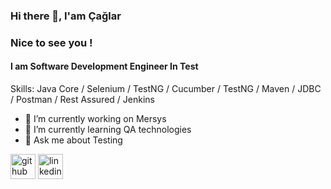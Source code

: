 
### Hi there 👋, I'am Çağlar
### Nice to see you !
#### I am Software Development Engineer In Test

Skills: Java Core / Selenium / TestNG / Cucumber / TestNG / Maven / JDBC / Postman / Rest Assured / Jenkins

- 🔭 I’m currently working on Mersys 
- 🌱 I’m currently learning QA technologies 
- 💬 Ask me about Testing 


[<img src='https://cdn.jsdelivr.net/npm/simple-icons@3.0.1/icons/github.svg' alt='github' height='40'>](https://github.com/https://github.com/ckzlbulut)  [<img src='https://cdn.jsdelivr.net/npm/simple-icons@3.0.1/icons/linkedin.svg' alt='linkedin' height='40'>](https://www.linkedin.com/in/https://www.linkedin.com/in/caglar-kizilbulut/?locale=en_US/)  

